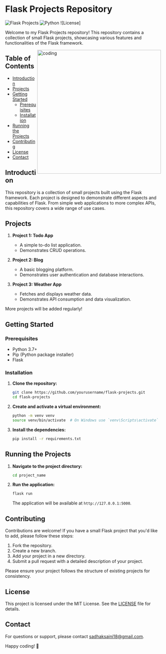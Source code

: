 # Flask Projects Repository

![Flask Projects](https://img.shields.io/badge/Flask-Projects-blue.svg) ![Python](https://img.shields.io/badge/Python-3.7%2B-blue.svg) ![License]

Welcome to my Flask Projects repository! This repository contains a collection of small Flask projects, showcasing various features and functionalities of the Flask framework.

<img align="right" alt="coding" width="400" src="https://cdn.dribbble.com/users/1059583/screenshots/4171367/coding-freak.gif">

## Table of Contents

- [Introduction](#introduction)
- [Projects](#projects)
- [Getting Started](#getting-started)
  - [Prerequisites](#prerequisites)
  - [Installation](#installation)
- [Running the Projects](#running-the-projects)
- [Contributing](#contributing)
- [License](#license)
- [Contact](#contact)

## Introduction

This repository is a collection of small projects built using the Flask framework. Each project is designed to demonstrate different aspects and capabilities of Flask. From simple web applications to more complex APIs, this repository covers a wide range of use cases.

## Projects

1. **Project 1: Todo App**
   - A simple to-do list application.
   - Demonstrates CRUD operations.
   
2. **Project 2: Blog**
   - A basic blogging platform.
   - Demonstrates user authentication and database interactions.
   
3. **Project 3: Weather App**
   - Fetches and displays weather data.
   - Demonstrates API consumption and data visualization.

More projects will be added regularly!

## Getting Started

### Prerequisites

- Python 3.7+
- Pip (Python package installer)
- Flask

### Installation

1. **Clone the repository:**
   ```sh
   git clone https://github.com/yourusername/flask-projects.git
   cd flask-projects
   ```

2. **Create and activate a virtual environment:**
   ```sh
   python -m venv venv
   source venv/bin/activate  # On Windows use `venv\Scripts\activate`
   ```

3. **Install the dependencies:**
   ```sh
   pip install -r requirements.txt
   ```

## Running the Projects

1. **Navigate to the project directory:**
   ```sh
   cd project_name
   ```

2. **Run the application:**
   ```sh
   flask run
   ```

   The application will be available at `http://127.0.0.1:5000`.

## Contributing

Contributions are welcome! If you have a small Flask project that you'd like to add, please follow these steps:

1. Fork the repository.
2. Create a new branch.
3. Add your project in a new directory.
4. Submit a pull request with a detailed description of your project.

Please ensure your project follows the structure of existing projects for consistency.

## License

This project is licensed under the MIT License. See the [LICENSE](LICENSE) file for details.

## Contact

For questions or support, please contact [sadhaksaini18@gmail.com](mailto:sadhaksaini18@gmail.com).

Happy coding! 🚀

